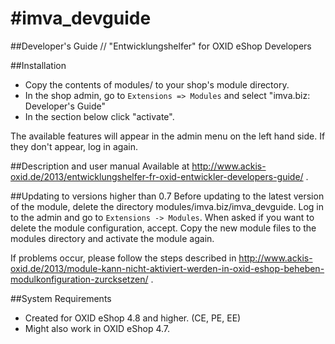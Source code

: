 #imva_devguide
=============
##Developer's Guide // "Entwicklungshelfer" for OXID eShop Developers



##Installation

*	Copy the contents of modules/ to your shop's module directory.
*	In the shop admin, go to `Extensions => Modules` and select "imva.biz: Developer's Guide"
*	In the section below click "activate".

The available features will appear in the admin menu on the left hand side. If they don't appear, log in again.



##Description and user manual
Available at http://www.ackis-oxid.de/2013/entwicklungshelfer-fr-oxid-entwickler-developers-guide/ .



##Updating to versions higher than 0.7
Before updating to the latest version of the module, delete the directory modules/imva.biz/imva_devguide.
Log in to the admin and go to `Extensions -> Modules`. When asked if you want to delete the module configuration, accept.
Copy the new module files to the modules directory and activate the module again.

If problems occur, please follow the steps described in http://www.ackis-oxid.de/2013/module-kann-nicht-aktiviert-werden-in-oxid-eshop-beheben-modulkonfiguration-zurcksetzen/ .

##System Requirements
*	Created for OXID eShop 4.8 and higher. (CE, PE, EE)
*	Might also work in OXID eShop 4.7.
